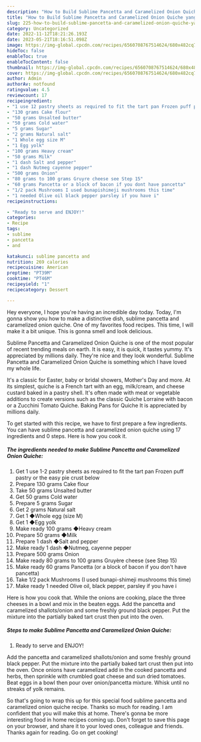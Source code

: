 ```yaml
---
description: "How to Build Sublime Pancetta and Caramelized Onion Quiche yang Delicious}"
title: "How to Build Sublime Pancetta and Caramelized Onion Quiche yang Delicious}"
slug: 225-how-to-build-sublime-pancetta-and-caramelized-onion-quiche-yang-delicious
category: Uncategorized
date: 2022-11-12T18:21:26.193Z
date: 2023-05-21T18:16:51.098Z
image: https://img-global.cpcdn.com/recipes/6560708767514624/680x482cq70/sublime-pancetta-and-caramelized-onion-quiche-recipe-main-photo.jpg
hideToc: false
enableToc: true
enableTocContent: false
thumbnail: https://img-global.cpcdn.com/recipes/6560708767514624/680x482cq70/sublime-pancetta-and-caramelized-onion-quiche-recipe-main-photo.jpg
cover: https://img-global.cpcdn.com/recipes/6560708767514624/680x482cq70/sublime-pancetta-and-caramelized-onion-quiche-recipe-main-photo.jpg
author: Admin
authorAv: notfound
ratingvalue: 4.5
reviewcount: 17
recipeingredient:
- "1 use 12 pastry sheets as required to fit the tart pan Frozen puff pastry or the easy pie crust below"
- "130 grams Cake flour"
- "50 grams Unsalted butter"
- "50 grams Cold water"
- "5 grams Sugar"
- "2 grams Natural salt"
- "1 Whole egg size M"
- "1 Egg yolk"
- "100 grams Heavy cream"
- "50 grams Milk"
- "1 dash Salt and pepper"
- "1 dash Nutmeg cayenne pepper"
- "500 grams Onion"
- "80 grams to 100 grams Gruyre cheese see Step 15"
- "60 grams Pancetta or a block of bacon if you dont have pancetta"
- "1/2 pack Mushrooms I used bunapishimeji mushrooms this time"
- "1 needed Olive oil black pepper parsley if you have i"
recipeinstructions:

- "Ready to serve and ENJOY!"
categories:
- Recipe
tags:
- sublime
- pancetta
- and

katakunci: sublime pancetta and 
nutrition: 269 calories
recipecuisine: American
preptime: "PT39M"
cooktime: "PT46M"
recipeyield: "1"
recipecategory: Dessert

---
```



Hey everyone, I hope you're having an incredible day today. Today, I'm gonna show you how to make a distinctive dish, sublime pancetta and caramelized onion quiche. One of my favorites food recipes. This time, I will make it a bit unique. This is gonna smell and look delicious.

Sublime Pancetta and Caramelized Onion Quiche is one of the most popular of recent trending meals on earth. It is easy, it is quick, it tastes yummy. It's appreciated by millions daily. They're nice and they look wonderful. Sublime Pancetta and Caramelized Onion Quiche is something which I have loved my whole life.

It&#39;s a classic for Easter, baby or bridal showers, Mother&#39;s Day and more. At its simplest, quiche is a French tart with an egg, milk/cream, and cheese custard baked in a pastry shell. It&#39;s often made with meat or vegetable additions to create versions such as the classic Quiche Lorraine with bacon or a Zucchini Tomato Quiche. Baking Pans for Quiche It is appreciated by millions daily.


To get started with this recipe, we have to first prepare a few ingredients. You can have sublime pancetta and caramelized onion quiche using 17 ingredients and 0 steps. Here is how you cook it.

<!--inarticleads1-->

##### The ingredients needed to make Sublime Pancetta and Caramelized Onion Quiche:

1. Get 1 use 1-2 pastry sheets as required to fit the tart pan Frozen puff pastry or the easy pie crust below
1. Prepare 130 grams Cake flour
1. Take 50 grams Unsalted butter
1. Get 50 grams Cold water
1. Prepare 5 grams Sugar
1. Get 2 grams Natural salt
1. Get 1 ◆Whole egg (size M)
1. Get 1 ◆Egg yolk
1. Make ready 100 grams ◆Heavy cream
1. Prepare 50 grams ◆Milk
1. Prepare 1 dash ◆Salt and pepper
1. Make ready 1 dash ◆Nutmeg, cayenne pepper
1. Prepare 500 grams Onion
1. Make ready 80 grams to 100 grams Gruyère cheese (see Step 15)
1. Make ready 60 grams Pancetta (or a block of bacon if you don&#39;t have pancetta)
1. Take 1/2 pack Mushrooms (I used bunapi-shimeji mushrooms this time)
1. Make ready 1 needed Olive oil, black pepper, parsley if you have i


Here is how you cook that. While the onions are cooking, place the three cheeses in a bowl and mix in the beaten eggs. Add the pancetta and caramelized shallots/onion and some freshly ground black pepper. Put the mixture into the partially baked tart crust then put into the oven. 

<!--inarticleads2-->

##### Steps to make Sublime Pancetta and Caramelized Onion Quiche:


1. Ready to serve and ENJOY!

Add the pancetta and caramelized shallots/onion and some freshly ground black pepper. Put the mixture into the partially baked tart crust then put into the oven. Once onions have caramelized add in the cooked pancetta and herbs, then sprinkle with crumbled goat cheese and sun dried tomatoes. Beat eggs in a bowl then pour over onion/pancetta mixture. Whisk until no streaks of yolk remains. 

So that's going to wrap this up for this special food sublime pancetta and caramelized onion quiche recipe. Thanks so much for reading. I am confident that you will make this at home. There's gonna be more interesting food in home recipes coming up. Don't forget to save this page on your browser, and share it to your loved ones, colleague and friends. Thanks again for reading. Go on get cooking!
